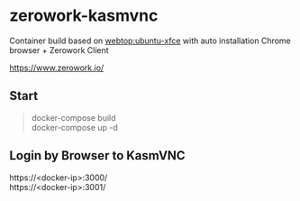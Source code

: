 # zerowork-kasmvnc
Container build based on [webtop:ubuntu-xfce](https://github.com/linuxserver/docker-webtop) with auto installation Chrome browser + Zerowork Client

https://www.zerowork.io/

## Start
> docker-compose build <br>
> docker-compose up -d

## Login by Browser to KasmVNC
https://\<docker-ip\>:3000/ <br>
https://\<docker-ip\>:3001/ <br>
